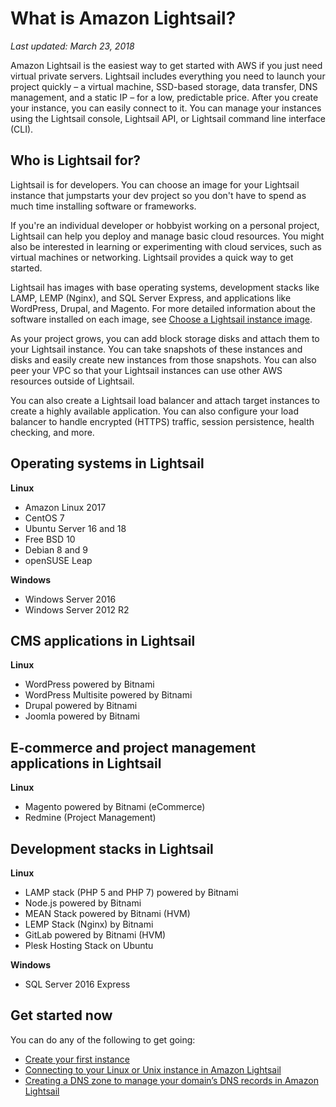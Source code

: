 # What is Amazon Lightsail?<a name="what-is-amazon-lightsail"></a>

 *Last updated: March 23, 2018* 

Amazon Lightsail is the easiest way to get started with AWS if you just need virtual private servers\. Lightsail includes everything you need to launch your project quickly – a virtual machine, SSD\-based storage, data transfer, DNS management, and a static IP – for a low, predictable price\. After you create your instance, you can easily connect to it\. You can manage your instances using the Lightsail console, Lightsail API, or Lightsail command line interface \(CLI\)\.

## Who is Lightsail for?<a name="who-is-lightsail-for"></a>

Lightsail is for developers\. You can choose an image for your Lightsail instance that jumpstarts your dev project so you don't have to spend as much time installing software or frameworks\.

If you're an individual developer or hobbyist working on a personal project, Lightsail can help you deploy and manage basic cloud resources\. You might also be interested in learning or experimenting with cloud services, such as virtual machines or networking\. Lightsail provides a quick way to get started\.

Lightsail has images with base operating systems, development stacks like LAMP, LEMP \(Nginx\), and SQL Server Express, and applications like WordPress, Drupal, and Magento\. For more detailed information about the software installed on each image, see [Choose a Lightsail instance image](compare-options-choose-lightsail-instance-image.md)\.

As your project grows, you can add block storage disks and attach them to your Lightsail instance\. You can take snapshots of these instances and disks and easily create new instances from those snapshots\. You can also peer your VPC so that your Lightsail instances can use other AWS resources outside of Lightsail\.

You can also create a Lightsail load balancer and attach target instances to create a highly available application\. You can also configure your load balancer to handle encrypted \(HTTPS\) traffic, session persistence, health checking, and more\.

## Operating systems in Lightsail<a name="what-operating-systems-templates-are-available-in-lightsail"></a>

**Linux**
+ Amazon Linux 2017
+ CentOS 7
+ Ubuntu Server 16 and 18
+ Free BSD 10
+ Debian 8 and 9
+ openSUSE Leap

**Windows**
+ Windows Server 2016
+ Windows Server 2012 R2

## CMS applications in Lightsail<a name="what-apps-are-available-in-lightsail"></a>

**Linux**
+ WordPress powered by Bitnami
+ WordPress Multisite powered by Bitnami
+ Drupal powered by Bitnami
+ Joomla powered by Bitnami

## E\-commerce and project management applications in Lightsail<a name="ecommerce-and-project-management-apps-in-lightsail"></a>

**Linux**
+ Magento powered by Bitnami \(eCommerce\)
+ Redmine \(Project Management\)

## Development stacks in Lightsail<a name="what-developer-stacks-are-available-in-lightsail"></a>

**Linux**
+ LAMP stack \(PHP 5 and PHP 7\) powered by Bitnami
+ Node\.js powered by Bitnami
+ MEAN Stack powered by Bitnami \(HVM\)
+ LEMP Stack \(Nginx\) by Bitnami
+ GitLab powered by Bitnami \(HVM\)
+ Plesk Hosting Stack on Ubuntu

**Windows**
+ SQL Server 2016 Express

## Get started now<a name="get-started-now-and-create-your-first-instance"></a>

You can do any of the following to get going:
+  [Create your first instance](getting-started-with-amazon-lightsail.md) 
+  [Connecting to your Linux or Unix instance in Amazon Lightsail](lightsail-how-to-connect-to-your-instance-virtual-private-server.md) 
+  [Creating a DNS zone to manage your domain’s DNS records in Amazon Lightsail](lightsail-how-to-create-dns-entry.md) 